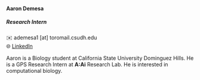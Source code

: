 #### Aaron Demesa

##### Research Intern  

✉️  ademesa1 [at] toromail.csudh.edu  
🌐 [LinkedIn](https://www.linkedin.com)  

Aaron is a Biology student at California State University Dominguez Hills.
He is a GPS Research Intern at **A:Ai** Research Lab.
He is interested in computational biology. 




